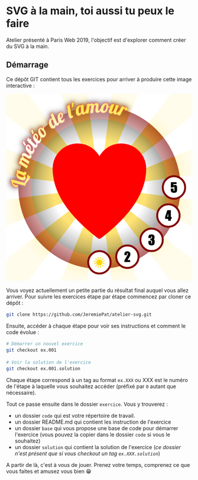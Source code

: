 # SVG à la main, toi aussi tu peux le faire

Atelier présenté à Paris Web 2019, l'objectif est d'explorer comment créer du SVG à la main.


## Démarrage

Ce dépôt GIT contient tous les exercices pour arriver à produire cette image interactive :

![](slides/img/weather-of-love.png)

Vous voyez actuellement un petite partie du résultat final auquel vous allez arriver. Pour suivre les exercices étape par étape commencez par cloner ce dépôt :

```bash
git clone https://github.com/JeremiePat/atelier-svg.git
```

Ensuite, accéder à chaque étape pour voir ses instructions et comment le code évolue :

```bash
# Démarrer un nouvel exercice
git checkout ex.001

# Voir la solution de l'exercice
git checkout ex.001.solution
```

Chaque étape correspond à un tag au format `ex.XXX` ou XXX est le numéro de l'étape à laquelle vous souhaitez accéder (préfixé par `0` autant que nécessaire).

Tout ce passe ensuite dans le dossier `exercice`. Vous y trouverez :

  - un dossier `code` qui est votre répertoire de travail.
  - un dossier README.md qui contient les instruction de l'exercice
  - un dossier `base` qui vous propose une base de code pour démarrer l'exercice (vous pouvez la copier dans le dossier `code` si vous le souhaitez)
  - un dossier `solution` qui contient la solution de l'exercice (_ce dossier n'est présent que si vous checkout un tag `ex.XXX.solution`_)

A partir de là, c'est à vous de jouer. Prenez votre temps, comprenez ce que vous faites et amusez vous bien 😁
